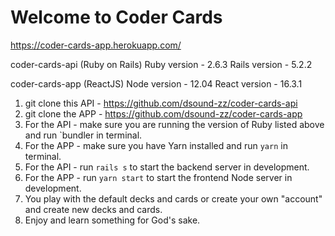 # Welcome to Coder Cards

https://coder-cards-app.herokuapp.com/

coder-cards-api (Ruby on Rails)
  Ruby version - 2.6.3
  Rails version - 5.2.2
  
coder-cards-app (ReactJS)
  Node version - 12.04
  React version - 16.3.1
  
1) git clone this API - https://github.com/dsound-zz/coder-cards-api
2) git clone the APP - https://github.com/dsound-zz/coder-cards-app
3) For the API - make sure you are running the version of Ruby listed above and run `bundler in terminal.
4) For the APP - make sure you have Yarn installed and run `yarn` in terminal.
5) For the API - run `rails s` to start the backend server in development.
6) For the APP - run `yarn start` to start the frontend Node server in development.
7) You play with the default decks and cards or create your own "account" and create new decks and cards.
8) Enjoy and learn something for God's sake. 
